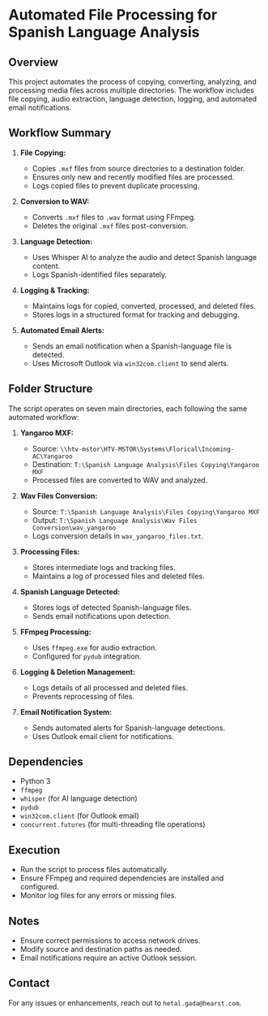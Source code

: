 # Automated File Processing for Spanish Language Analysis

## Overview
This project automates the process of copying, converting, analyzing, and processing media files across multiple directories. The workflow includes file copying, audio extraction, language detection, logging, and automated email notifications.

## Workflow Summary
1. **File Copying:**
   - Copies `.mxf` files from source directories to a destination folder.
   - Ensures only new and recently modified files are processed.
   - Logs copied files to prevent duplicate processing.

2. **Conversion to WAV:**
   - Converts `.mxf` files to `.wav` format using FFmpeg.
   - Deletes the original `.mxf` files post-conversion.

3. **Language Detection:**
   - Uses Whisper AI to analyze the audio and detect Spanish language content.
   - Logs Spanish-identified files separately.

4. **Logging & Tracking:**
   - Maintains logs for copied, converted, processed, and deleted files.
   - Stores logs in a structured format for tracking and debugging.

5. **Automated Email Alerts:**
   - Sends an email notification when a Spanish-language file is detected.
   - Uses Microsoft Outlook via `win32com.client` to send alerts.

## Folder Structure
The script operates on seven main directories, each following the same automated workflow:

1. **Yangaroo MXF:**
   - Source: `\\htv-mstor\HTV-MSTOR\Systems\Florical\Incoming-AC\Yangaroo`
   - Destination: `T:\Spanish Language Analysis\Files Copying\Yangaroo MXF`
   - Processed files are converted to WAV and analyzed.

2. **Wav Files Conversion:**
   - Source: `T:\Spanish Language Analysis\Files Copying\Yangaroo MXF`
   - Output: `T:\Spanish Language Analysis\Wav Files Conversion\wav_yangaroo`
   - Logs conversion details in `wav_yangaroo_files.txt`.

3. **Processing Files:**
   - Stores intermediate logs and tracking files.
   - Maintains a log of processed files and deleted files.

4. **Spanish Language Detected:**
   - Stores logs of detected Spanish-language files.
   - Sends email notifications upon detection.

5. **FFmpeg Processing:**
   - Uses `ffmpeg.exe` for audio extraction.
   - Configured for `pydub` integration.

6. **Logging & Deletion Management:**
   - Logs details of all processed and deleted files.
   - Prevents reprocessing of files.

7. **Email Notification System:**
   - Sends automated alerts for Spanish-language detections.
   - Uses Outlook email client for notifications.

## Dependencies
- Python 3
- `ffmpeg`
- `whisper` (for AI language detection)
- `pydub`
- `win32com.client` (for Outlook email)
- `concurrent.futures` (for multi-threading file operations)

## Execution
- Run the script to process files automatically.
- Ensure FFmpeg and required dependencies are installed and configured.
- Monitor log files for any errors or missing files.

## Notes
- Ensure correct permissions to access network drives.
- Modify source and destination paths as needed.
- Email notifications require an active Outlook session.

## Contact
For any issues or enhancements, reach out to `hetal.gada@hearst.com`.

